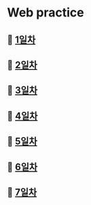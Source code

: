 # Web practice

## 🔘 [1일차](./1%EC%9D%BC%EC%B0%A8/)


## 🔘 [2일차](./2%EC%9D%BC%EC%B0%A8/)


## 🔘 [3일차](./3%EC%9D%BC%EC%B0%A8/)


## 🔘 [4일차](./4%EC%9D%BC%EC%B0%A8/)


## 🔘 [5일차](./5%EC%9D%BC%EC%B0%A8/)


## 🔘 [6일차](./6%EC%9D%BC%EC%B0%A8/)


## 🔘 [7일차](./7%EC%9D%BC%EC%B0%A8/)